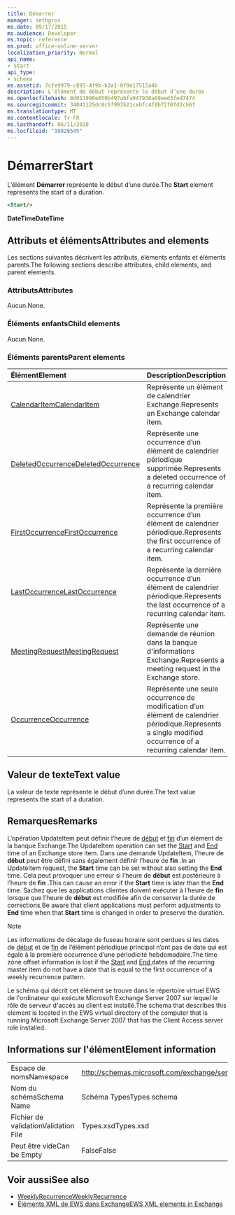 ```yaml
---
title: Démarrer
manager: sethgros
ms.date: 09/17/2015
ms.audience: Developer
ms.topic: reference
ms.prod: office-online-server
localization_priority: Normal
api_name:
- Start
api_type:
- schema
ms.assetid: 7cfe9979-c893-4f9b-b3a1-8f9e17515a4b
description: L’élément de début représente le début d’une durée.
ms.openlocfilehash: 8d013990e650b497abfa947938a69eed3fed7474
ms.sourcegitcommit: 34041125dc8c5f993b21cebfc4f8b72f0fd2cb6f
ms.translationtype: MT
ms.contentlocale: fr-FR
ms.lasthandoff: 06/11/2018
ms.locfileid: "19829545"
---
```

# <a name="start"></a><span data-ttu-id="cedd2-103">Démarrer</span><span class="sxs-lookup"><span data-stu-id="cedd2-103">Start</span></span>

<span data-ttu-id="cedd2-104">L’élément **Démarrer** représente le début d’une durée.</span><span class="sxs-lookup"><span data-stu-id="cedd2-104">The **Start** element represents the start of a duration.</span></span> 
  
```xml
<Start/>
```

<span data-ttu-id="cedd2-105">**DateTime**</span><span class="sxs-lookup"><span data-stu-id="cedd2-105">**DateTime**</span></span>

## <a name="attributes-and-elements"></a><span data-ttu-id="cedd2-106">Attributs et éléments</span><span class="sxs-lookup"><span data-stu-id="cedd2-106">Attributes and elements</span></span>

<span data-ttu-id="cedd2-107">Les sections suivantes décrivent les attributs, éléments enfants et éléments parents.</span><span class="sxs-lookup"><span data-stu-id="cedd2-107">The following sections describe attributes, child elements, and parent elements.</span></span>
  
### <a name="attributes"></a><span data-ttu-id="cedd2-108">Attributs</span><span class="sxs-lookup"><span data-stu-id="cedd2-108">Attributes</span></span>

<span data-ttu-id="cedd2-109">Aucun.</span><span class="sxs-lookup"><span data-stu-id="cedd2-109">None.</span></span>
  
### <a name="child-elements"></a><span data-ttu-id="cedd2-110">Éléments enfants</span><span class="sxs-lookup"><span data-stu-id="cedd2-110">Child elements</span></span>

<span data-ttu-id="cedd2-111">Aucun.</span><span class="sxs-lookup"><span data-stu-id="cedd2-111">None.</span></span>
  
### <a name="parent-elements"></a><span data-ttu-id="cedd2-112">Éléments parents</span><span class="sxs-lookup"><span data-stu-id="cedd2-112">Parent elements</span></span>

|<span data-ttu-id="cedd2-113">**Élément**</span><span class="sxs-lookup"><span data-stu-id="cedd2-113">**Element**</span></span>|<span data-ttu-id="cedd2-114">**Description**</span><span class="sxs-lookup"><span data-stu-id="cedd2-114">**Description**</span></span>|
|:-----|:-----|
|[<span data-ttu-id="cedd2-115">CalendarItem</span><span class="sxs-lookup"><span data-stu-id="cedd2-115">CalendarItem</span></span>](calendaritem.md) <br/> |<span data-ttu-id="cedd2-116">Représente un élément de calendrier Exchange.</span><span class="sxs-lookup"><span data-stu-id="cedd2-116">Represents an Exchange calendar item.</span></span>  <br/> |
|[<span data-ttu-id="cedd2-117">DeletedOccurrence</span><span class="sxs-lookup"><span data-stu-id="cedd2-117">DeletedOccurrence</span></span>](deletedoccurrence.md) <br/> |<span data-ttu-id="cedd2-118">Représente une occurrence d’un élément de calendrier périodique supprimée.</span><span class="sxs-lookup"><span data-stu-id="cedd2-118">Represents a deleted occurrence of a recurring calendar item.</span></span>  <br/> |
|[<span data-ttu-id="cedd2-119">FirstOccurrence</span><span class="sxs-lookup"><span data-stu-id="cedd2-119">FirstOccurrence</span></span>](firstoccurrence.md) <br/> |<span data-ttu-id="cedd2-120">Représente la première occurrence d’un élément de calendrier périodique.</span><span class="sxs-lookup"><span data-stu-id="cedd2-120">Represents the first occurrence of a recurring calendar item.</span></span>  <br/> |
|[<span data-ttu-id="cedd2-121">LastOccurrence</span><span class="sxs-lookup"><span data-stu-id="cedd2-121">LastOccurrence</span></span>](lastoccurrence.md) <br/> |<span data-ttu-id="cedd2-122">Représente la dernière occurrence d’un élément de calendrier périodique.</span><span class="sxs-lookup"><span data-stu-id="cedd2-122">Represents the last occurrence of a recurring calendar item.</span></span>  <br/> |
|[<span data-ttu-id="cedd2-123">MeetingRequest</span><span class="sxs-lookup"><span data-stu-id="cedd2-123">MeetingRequest</span></span>](meetingrequest.md) <br/> |<span data-ttu-id="cedd2-124">Représente une demande de réunion dans la banque d'informations Exchange.</span><span class="sxs-lookup"><span data-stu-id="cedd2-124">Represents a meeting request in the Exchange store.</span></span>  <br/> |
|[<span data-ttu-id="cedd2-125">Occurrence</span><span class="sxs-lookup"><span data-stu-id="cedd2-125">Occurrence</span></span>](occurrence.md) <br/> |<span data-ttu-id="cedd2-126">Représente une seule occurrence de modification d’un élément de calendrier périodique.</span><span class="sxs-lookup"><span data-stu-id="cedd2-126">Represents a single modified occurrence of a recurring calendar item.</span></span>  <br/> |
   
## <a name="text-value"></a><span data-ttu-id="cedd2-127">Valeur de texte</span><span class="sxs-lookup"><span data-stu-id="cedd2-127">Text value</span></span>

<span data-ttu-id="cedd2-128">La valeur de texte représente le début d’une durée.</span><span class="sxs-lookup"><span data-stu-id="cedd2-128">The text value represents the start of a duration.</span></span>
  
## <a name="remarks"></a><span data-ttu-id="cedd2-129">Remarques</span><span class="sxs-lookup"><span data-stu-id="cedd2-129">Remarks</span></span>

<span data-ttu-id="cedd2-130">L’opération UpdateItem peut définir l’heure de [début](start.md) et [fin](end-ex15websvcsotherref.md) d’un élément de la banque Exchange.</span><span class="sxs-lookup"><span data-stu-id="cedd2-130">The UpdateItem operation can set the [Start](start.md) and [End ](end-ex15websvcsotherref.md) time of an Exchange store item.</span></span> <span data-ttu-id="cedd2-131">Dans une demande UpdateItem, l’heure de **début** peut être défini sans également définir l’heure de **fin** .</span><span class="sxs-lookup"><span data-stu-id="cedd2-131">In an UpdateItem request, the **Start** time can be set without also setting the **End** time.</span></span> <span data-ttu-id="cedd2-132">Cela peut provoquer une erreur si l’heure de **début** est postérieure à l’heure de **fin** .</span><span class="sxs-lookup"><span data-stu-id="cedd2-132">This can cause an error if the **Start** time is later than the **End** time.</span></span> <span data-ttu-id="cedd2-133">Sachez que les applications clientes doivent exécuter à l’heure de **fin** lorsque que l’heure de **début** est modifiée afin de conserver la durée de corrections.</span><span class="sxs-lookup"><span data-stu-id="cedd2-133">Be aware that client applications must perform adjustments to **End** time when that **Start** time is changed in order to preserve the duration.</span></span> 
  
> [!NOTE]
> <span data-ttu-id="cedd2-134">Les informations de décalage de fuseau horaire sont perdues si les dates de [début](start.md) et de [fin](end-ex15websvcsotherref.md) de l’élément périodique principal n’ont pas de date qui est égale à la première occurrence d’une périodicité hebdomadaire.</span><span class="sxs-lookup"><span data-stu-id="cedd2-134">The time zone offset information is lost if the [Start](start.md) and [End ](end-ex15websvcsotherref.md) dates of the recurring master item do not have a date that is equal to the first occurrence of a weekly recurrence pattern.</span></span> 
  
<span data-ttu-id="cedd2-135">Le schéma qui décrit cet élément se trouve dans le répertoire virtuel EWS de l'ordinateur qui exécute Microsoft Exchange Server 2007 sur lequel le rôle de serveur d'accès au client est installé.</span><span class="sxs-lookup"><span data-stu-id="cedd2-135">The schema that describes this element is located in the EWS virtual directory of the computer that is running Microsoft Exchange Server 2007 that has the Client Access server role installed.</span></span>
  
## <a name="element-information"></a><span data-ttu-id="cedd2-136">Informations sur l'élément</span><span class="sxs-lookup"><span data-stu-id="cedd2-136">Element information</span></span>

|||
|:-----|:-----|
|<span data-ttu-id="cedd2-137">Espace de noms</span><span class="sxs-lookup"><span data-stu-id="cedd2-137">Namespace</span></span>  <br/> |http://schemas.microsoft.com/exchange/services/2006/types  <br/> |
|<span data-ttu-id="cedd2-138">Nom du schéma</span><span class="sxs-lookup"><span data-stu-id="cedd2-138">Schema Name</span></span>  <br/> |<span data-ttu-id="cedd2-139">Schéma Types</span><span class="sxs-lookup"><span data-stu-id="cedd2-139">Types schema</span></span>  <br/> |
|<span data-ttu-id="cedd2-140">Fichier de validation</span><span class="sxs-lookup"><span data-stu-id="cedd2-140">Validation File</span></span>  <br/> |<span data-ttu-id="cedd2-141">Types.xsd</span><span class="sxs-lookup"><span data-stu-id="cedd2-141">Types.xsd</span></span>  <br/> |
|<span data-ttu-id="cedd2-142">Peut être vide</span><span class="sxs-lookup"><span data-stu-id="cedd2-142">Can be Empty</span></span>  <br/> |<span data-ttu-id="cedd2-143">False</span><span class="sxs-lookup"><span data-stu-id="cedd2-143">False</span></span>  <br/> |
   
## <a name="see-also"></a><span data-ttu-id="cedd2-144">Voir aussi</span><span class="sxs-lookup"><span data-stu-id="cedd2-144">See also</span></span>

- [<span data-ttu-id="cedd2-145">WeeklyRecurrence</span><span class="sxs-lookup"><span data-stu-id="cedd2-145">WeeklyRecurrence</span></span>](weeklyrecurrence.md)
- [<span data-ttu-id="cedd2-146">Éléments XML de EWS dans Exchange</span><span class="sxs-lookup"><span data-stu-id="cedd2-146">EWS XML elements in Exchange</span></span>](ews-xml-elements-in-exchange.md)

